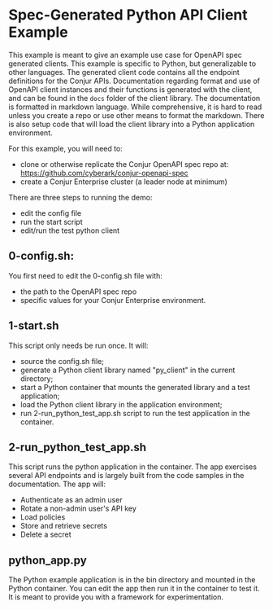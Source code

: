 # Spec-Generated Python API Client Example

This example is meant to give an example use case for OpenAPI spec generated clients.
This example is specific to Python, but generalizable to other languages.
The generated client code contains all the endpoint definitions for the Conjur APIs.
Documentation regarding format and use of OpenAPI client instances and their functions is
generated with the client, and can be found in the `docs` folder of the client library.
The documentation is formatted in markdown language. While comprehensive, it is hard
to read unless you create a repo or use other means to format the markdown.
There is also setup code that will load the client library into a Python application environment.

For this example, you will need to:
 - clone or otherwise replicate the Conjur OpenAPI spec repo at:
	https://github.com/cyberark/conjur-openapi-spec
 - create a Conjur Enterprise cluster (a leader node at minimum)

There are three steps to running the demo:
 - edit the config file
 - run the start script
 - edit/run the test python client

## 0-config.sh:
You first need to edit the 0-config.sh file with:
 - the path to the OpenAPI spec repo
 - specific values for your Conjur Enterprise environment.

## 1-start.sh
This script only needs be run once. It will:
 - source the config.sh file;
 - generate a Python client library named "py_client" in the current directory;
 - start a Python container that mounts the generated library and a test application;
 - load the Python client library in the application environment;
 - run 2-run_python_test_app.sh script to run the test application in the container.

## 2-run_python_test_app.sh
This script runs the python application in the container. The app exercises several
API endpoints and is largely built from the code samples in the documentation. The 
app will:
- Authenticate as an admin user
- Rotate a non-admin user's API key
- Load policies
- Store and retrieve secrets
- Delete a secret

## python_app.py
The Python example application is in the bin directory and mounted in the Python
container. You can edit the app then run it in the container to test it. It is meant to
provide you with a framework for experimentation.
